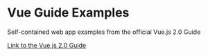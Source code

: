 # Vue Guide Examples

Self-contained web app examples from the official Vue.js 2.0 Guide

[Link to the Vue.js 2.0 Guide](<http://rc.vuejs.org/guide/index.html>)
